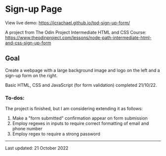 # Sign-up Page
View live demo: https://jcrachael.github.io/tod-sign-up-form/

A project from The Odin Project Intermediate HTML and CSS Course: https://www.theodinproject.com/lessons/node-path-intermediate-html-and-css-sign-up-form

## Goal
Create a webpage with a large background image and logo on the left and a sign-up form on the right.

Basic HTML, CSS and JavaScript (for form validation) completed 21/10/22.

### To-dos:
The project is finished, but I am considering extending it as follows:
1. Make a "form submitted" confirmation appear on form submission
2. Employ regexes in inputs to require correct formatting of email and phone number
3. Employ regex to require a strong password

--------------------------------------------------------------------------------------

Last updated: 21 October 2022